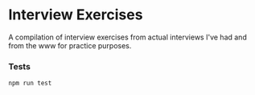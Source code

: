 # Interview Exercises
 
A compilation of interview exercises from actual interviews I've had and from the www for practice purposes.

### Tests
`npm run test`